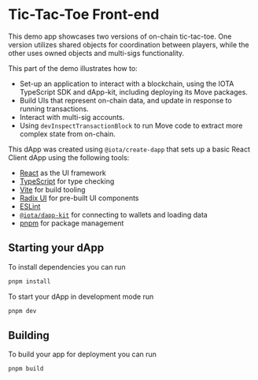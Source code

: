 # Tic-Tac-Toe Front-end

This demo app showcases two versions of on-chain tic-tac-toe. One version
utilizes shared objects for coordination between players, while the other uses
owned objects and multi-sigs functionality.

This part of the demo illustrates how to:

- Set-up an application to interact with a blockchain, using the IOTA TypeScript
  SDK and dApp-kit, including deploying its Move packages.
- Build UIs that represent on-chain data, and update in response to running
  transactions.
- Interact with multi-sig accounts.
- Using `devInspectTransactionBlock` to run Move code to extract more complex
  state from on-chain.

This dApp was created using `@iota/create-dapp` that sets up a basic React
Client dApp using the following tools:

- [React](https://react.dev/) as the UI framework
- [TypeScript](https://www.typescriptlang.org/) for type checking
- [Vite](https://vitejs.dev/) for build tooling
- [Radix UI](https://www.radix-ui.com/) for pre-built UI components
- [ESLint](https://eslint.org/)
- [`@iota/dapp-kit`](https://docs.iota.org/ts-sdk/dapp-kit) for connecting to
  wallets and loading data
- [pnpm](https://pnpm.io/) for package management

## Starting your dApp

To install dependencies you can run

```bash
pnpm install
```

To start your dApp in development mode run

```bash
pnpm dev
```

## Building

To build your app for deployment you can run

```bash
pnpm build
```
